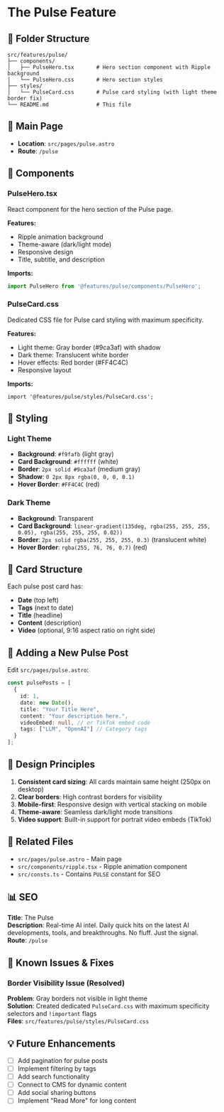 # The Pulse Feature

## 📁 Folder Structure

```
src/features/pulse/
├── components/
│   ├── PulseHero.tsx       # Hero section component with Ripple background
│   └── PulseHero.css       # Hero section styles
├── styles/
│   └── PulseCard.css       # Pulse card styling (with light theme border fix)
└── README.md               # This file
```

## 📄 Main Page

- **Location**: `src/pages/pulse.astro`
- **Route**: `/pulse`

## 🧩 Components

### PulseHero.tsx
React component for the hero section of the Pulse page.

**Features:**
- Ripple animation background
- Theme-aware (dark/light mode)
- Responsive design
- Title, subtitle, and description

**Imports:**
```typescript
import PulseHero from '@features/pulse/components/PulseHero';
```

### PulseCard.css
Dedicated CSS file for Pulse card styling with maximum specificity.

**Features:**
- Light theme: Gray border (#9ca3af) with shadow
- Dark theme: Translucent white border
- Hover effects: Red border (#FF4C4C)
- Responsive layout

**Imports:**
```astro
import '@features/pulse/styles/PulseCard.css';
```

## 🎨 Styling

### Light Theme
- **Background**: `#f9fafb` (light gray)
- **Card Background**: `#ffffff` (white)
- **Border**: `2px solid #9ca3af` (medium gray)
- **Shadow**: `0 2px 8px rgba(0, 0, 0, 0.1)`
- **Hover Border**: `#FF4C4C` (red)

### Dark Theme
- **Background**: Transparent
- **Card Background**: `linear-gradient(135deg, rgba(255, 255, 255, 0.05), rgba(255, 255, 255, 0.02))`
- **Border**: `2px solid rgba(255, 255, 255, 0.3)` (translucent white)
- **Hover Border**: `rgba(255, 76, 76, 0.7)` (red)

## 📝 Card Structure

Each pulse post card has:
- **Date** (top left)
- **Tags** (next to date)
- **Title** (headline)
- **Content** (description)
- **Video** (optional, 9:16 aspect ratio on right side)

## 🔧 Adding a New Pulse Post

Edit `src/pages/pulse.astro`:

```typescript
const pulsePosts = [
  {
    id: 1,
    date: new Date(),
    title: "Your Title Here",
    content: "Your description here.",
    videoEmbed: null, // or TikTok embed code
    tags: ["LLM", "OpenAI"] // Category tags
  }
];
```

## 🎯 Design Principles

1. **Consistent card sizing**: All cards maintain same height (250px on desktop)
2. **Clear borders**: High contrast borders for visibility
3. **Mobile-first**: Responsive design with vertical stacking on mobile
4. **Theme-aware**: Seamless dark/light mode transitions
5. **Video support**: Built-in support for portrait video embeds (TikTok)

## 🚀 Related Files

- `src/pages/pulse.astro` - Main page
- `src/components/ripple.tsx` - Ripple animation component
- `src/consts.ts` - Contains `PULSE` constant for SEO

## 📊 SEO

**Title**: The Pulse  
**Description**: Real-time AI intel. Daily quick hits on the latest AI developments, tools, and breakthroughs. No fluff. Just the signal.  
**Route**: `/pulse`

## 🐛 Known Issues & Fixes

### Border Visibility Issue (Resolved)
**Problem**: Gray borders not visible in light theme  
**Solution**: Created dedicated `PulseCard.css` with maximum specificity selectors and `!important` flags  
**Files**: `src/features/pulse/styles/PulseCard.css`

## 💡 Future Enhancements

- [ ] Add pagination for pulse posts
- [ ] Implement filtering by tags
- [ ] Add search functionality
- [ ] Connect to CMS for dynamic content
- [ ] Add social sharing buttons
- [ ] Implement "Read More" for long content
